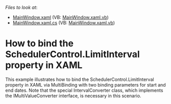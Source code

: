 <!-- default file list -->
*Files to look at*:

* [MainWindow.xaml](./CS/MainWindow.xaml) (VB: [MainWindow.xaml.vb](./VB/MainWindow.xaml.vb))
* [MainWindow.xaml.cs](./CS/MainWindow.xaml.cs) (VB: [MainWindow.xaml.vb](./VB/MainWindow.xaml.vb))
<!-- default file list end -->
# How to bind the SchedulerControl.LimitInterval property in XAML


<p>This example illustrates how to bind the SchedulerControl.LimitInterval property in XAML via MultiBinding with two binding parameters for start and end dates. Note that the special IntervalConverter class, which implements the IMultiValueConverter interface, is necessary in this scenario.</p>

<br/>


